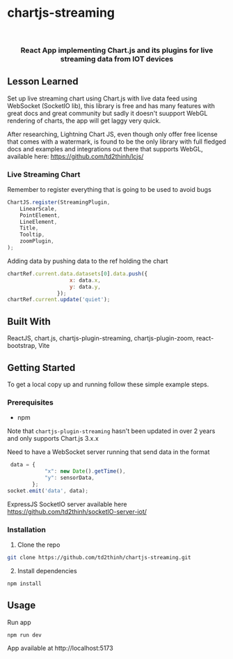 # chartjs-streaming
<br/>
<p align="center">
  <a href="https://github.com/td2thinh/lcjs">
  </a>

  <h3 align="center">React App implementing Chart.js and its plugins for live streaming data from IOT devices</h3>

</p>

## Lesson Learned

Set up live streaming chart using Chart.js with live data feed using WebSocket (SocketIO lib), this library is free and has many features with great docs and great community but sadly it doesn't suupport WebGL rendering of charts, the app will get laggy very quick.

After researching, Lightning Chart JS, even though only offer free license that comes with a watermark, is found to be the only library with full fledged docs and examples and integrations out there that supports WebGL, available here: https://github.com/td2thinh/lcjs/

### Live Streaming Chart 

Remember to register everything that is going to be used to avoid bugs
```js
ChartJS.register(StreamingPlugin,
    LinearScale,
    PointElement,
    LineElement,
    Title,
    Tooltip,
    zoomPlugin,
);
```
Adding data by pushing data to the ref holding the chart
```js
chartRef.current.data.datasets[0].data.push({
                    x: data.x,
                    y: data.y,
                });
chartRef.current.update('quiet');
```

## Built With

ReactJS, chart.js, chartjs-plugin-streaming, chartjs-plugin-zoom, react-bootstrap, Vite

## Getting Started

To get a local copy up and running follow these simple example steps.

### Prerequisites

* npm

Note that ```chartjs-plugin-streaming``` hasn't been updated in over 2 years and only supports Chart.js 3.x.x

Need to have a WebSocket server running that send data in the format 
```js
 data = {
            "x": new Date().getTime(),
            "y": sensorData,
        };
socket.emit('data', data);
```
ExpressJS SocketIO server available here https://github.com/td2thinh/socketIO-server-iot/


### Installation

1. Clone the repo

```sh
git clone https://github.com/td2thinh/chartjs-streaming.git
```

2. Install dependencies

```sh
npm install
```

## Usage
Run app
```sh
npm run dev 
```
App available at http://localhost:5173



